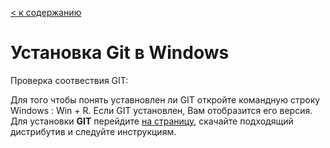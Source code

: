 [< к содержанию](./readme.md)
# Установка **Git** в Windows

Проверка соотвествия GIT:

Для того чтобы понять уставновлен ли GIT откройте командную строку Windows : Win + R.
Если GIT установлен, Вам отобразится его версия.
Для установки **GIT** перейдите [на страницу](https://git-scm.com/download/win), скачайте подходящий дистрибутив и следуйте инструкциям.